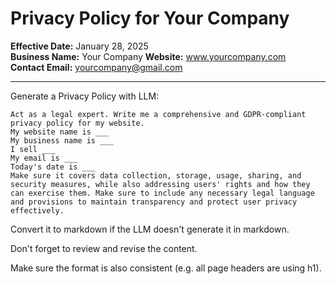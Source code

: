# Privacy Policy for Your Company

**Effective Date:** January 28, 2025  
**Business Name:** Your Company
**Website:** www.yourcompany.com  
**Contact Email:** yourcompany@gmail.com

---

Generate a Privacy Policy with LLM:

```
Act as a legal expert. Write me a comprehensive and GDPR-compliant privacy policy for my website.
My website name is ___
My business name is ___
I sell ___
My email is ___
Today's date is ___
Make sure it covers data collection, storage, usage, sharing, and security measures, while also addressing users' rights and how they can exercise them. Make sure to include any necessary legal language and provisions to maintain transparency and protect user privacy effectively.
```

Convert it to markdown if the LLM doesn't generate it in markdown.

Don't forget to review and revise the content.

Make sure the format is also consistent (e.g. all page headers are using h1).